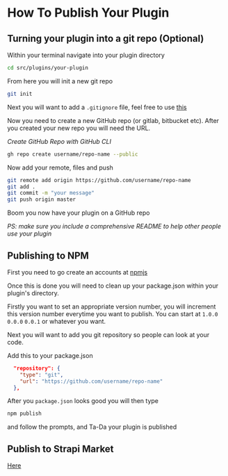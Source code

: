 # How To Publish Your Plugin

## Turning your plugin into a git repo (Optional)

Within your terminal navigate into your plugin directory

```bash
cd src/plugins/your-plugin
```

From here you will init a new git repo

```bash
git init
```

Next you will want to add a `.gitignore` file, feel free to use [this](https://github.com/excl-networks/strapi-plugin-ezforms/blob/master/.gitignore)

Now you need to create a new GitHub repo (or gitlab, bitbucket etc). After you created your new repo you will need the URL.

_Create GitHub Repo with GitHub CLI_
```bash
gh repo create username/repo-name --public
```

Now add your remote, files and push

```bash
git remote add origin https://github.com/username/repo-name
git add .
git commit -m "your message"
git push origin master
```

Boom you now have your plugin on a GitHub repo

_PS: make sure you include a comprehensive README to help other people use your plugin_
## Publishing to NPM

First you need to go create an accounts at [npmjs](https://www.npmjs.com/)

Once this is done you will need to clean up your package.json within your plugin's directory.

Firstly you want to set an appropriate version number, you will increment this version number everytime you want to publish. You can start at `1.0.0` `0.0.0` `0.0.1` or whatever you want.

Next you will want to add you git repository so people can look at your code.

Add this to your package.json

```json
  "repository": {
    "type": "git",
    "url": "https://github.com/username/repo-name"
  },
```

After you `package.json` looks good you will then type 

```bash
npm publish
```

and follow the prompts, and Ta-Da your plugin is published

## Publish to Strapi Market

[Here](https://market.strapi.io/submit-plugin)
